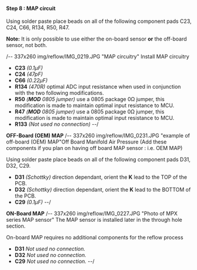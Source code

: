 #### Step 8 : MAP circuit ####

Using solder paste place beads on all of the following component pads C23, C24, C66, R134, R50, R47.

**Note:** It is only possible to use either the on-board sensor **or** the off-board sensor, not both.

/-- 337x260 img/reflow/IMG_0219.JPG "MAP circuitry" Install MAP circuitry

- **C23** *(0.1µF)*	
- **C24** *(47pF)*	
- **C66** *(0.22µF)*	
- **R134** *(470R)* optimal ADC input resistance when used in conjunction with the two following modifications.	
- **R50** *(**MOD** 0805 jumper)* use a 0805 package 0&ohm; jumper, this modification is made to maintain optimal input resistance to MCU.	
- **R47** *(**MOD** 0805 jumper)* use a 0805 package 0&ohm; jumper, this modification is made to maintain optimal input resistance to MCU.	
- **R133** *(Not used no connection)*
--/

**OFF-Board (OEM) MAP**
/-- 337x260 img/reflow/IMG_0231.JPG "example of off-board (OEM) MAP"Off Board Manifold Air Pressure (Add these components if you plan on having off board MAP sensor : i.e. OEM MAP)

Using solder paste place beads on all of the following component pads D31, D32, C29.

- **D31** *(Schottky)* direction dependant, orient the **K** lead to the TOP of the PCB.
- **D32** *(Schottky)* direction dependant, orient the **K** lead to the BOTTOM of the PCB.
- **C29** *(0.1µF)*
--/

**ON-Board MAP**
/-- 337x260 img/reflow/IMG_0227.JPG "Photo of MPX series MAP sensor" The MAP sensor is installed later in the through hole section.

On-board MAP requires no additional components for the reflow process

- **D31** *Not used no connection.*
- **D32** *Not used no connection.*
- **C29** *Not used no connection.*	
--/

